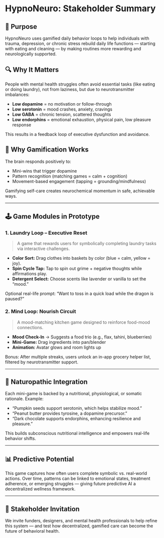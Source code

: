 # HypnoNeuro: Stakeholder Summary

## 🎯 Purpose

HypnoNeuro uses gamified daily behavior loops to help individuals with trauma, depression, or chronic stress rebuild daily life functions — starting with eating and cleaning — by making routines more rewarding and neurologically supported.

## 🔍 Why It Matters

People with mental health struggles often avoid essential tasks (like eating or doing laundry), not from laziness, but due to neurotransmitter imbalances:
- **Low dopamine** = no motivation or follow-through
- **Low serotonin** = mood crashes, anxiety, cravings
- **Low GABA** = chronic tension, scattered thoughts
- **Low endorphins** = emotional exhaustion, physical pain, low pleasure response

This results in a feedback loop of executive dysfunction and avoidance.

## 🧠 Why Gamification Works

The brain responds positively to:
- Mini-wins that trigger dopamine
- Pattern recognition (matching games = calm + cognition)
- Movement-based engagement (tapping = grounding/mindfulness)

Gamifying self-care creates neurochemical momentum in safe, achievable ways.

---

## 🕹️ Game Modules in Prototype

### 1. **Laundry Loop – Executive Reset**
> A game that rewards users for symbolically completing laundry tasks via interactive challenges.

- **Color Sort:** Drag clothes into baskets by color (blue = calm, yellow = joy).
- **Spin Cycle Tap:** Tap to spin out grime + negative thoughts while affirmations play.
- **Detergent Select:** Choose scents like lavender or vanilla to set the “mood.”

Optional real-life prompt: “Want to toss in a quick load while the dragon is paused?”

### 2. **Mind Loop: Nourish Circuit**
> A mood-matching kitchen game designed to reinforce food-mood connections.

- **Mood Check-In** → Suggests a food trio (e.g., flax, tahini, blueberries)
- **Mini-Game:** Drag ingredients into pan/blender
- **Animation:** Avatar glows and room lights up

Bonus: After multiple streaks, users unlock an in-app grocery helper list, filtered by neurotransmitter support.

---

## 🌿 Naturopathic Integration

Each mini-game is backed by a nutritional, physiological, or somatic rationale. Example:

- “Pumpkin seeds support serotonin, which helps stabilize mood.”
- “Peanut butter provides tyrosine, a dopamine precursor.”
- “Dark chocolate supports endorphins, enhancing resilience and pleasure.”

This builds subconscious nutritional intelligence and empowers real-life behavior shifts.

---

## 📊 Predictive Potential

This game captures how often users complete symbolic vs. real-world actions. Over time, patterns can be linked to emotional states, treatment adherence, or emerging struggles — giving future predictive AI a decentralized wellness framework.

---

## 🧬 Stakeholder Invitation

We invite funders, designers, and mental health professionals to help refine this system — and test how decentralized, gamified care can become the future of behavioral health.

